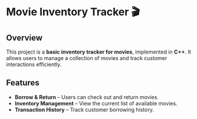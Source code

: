 # **Movie Inventory Tracker** 🎬  

## **Overview**  
This project is a **basic inventory tracker for movies**, implemented in **C++**. It allows users to manage a collection of movies and track customer interactions efficiently.  

## **Features**  
- **Borrow & Return** – Users can check out and return movies.  
- **Inventory Management** – View the current list of available movies.  
- **Transaction History** – Track customer borrowing history.  

